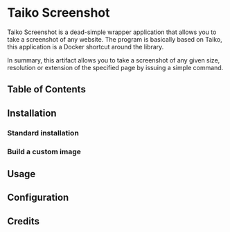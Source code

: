 # Taiko Screenshot

Taiko Screenshot is a dead-simple wrapper application that allows you to take a screenshot of any website. The program is basically based on Taiko, this application is a Docker shortcut around the library. 

In summary, this artifact allows you to take a screenshot of any given size, resolution or extension of the specified page by issuing a simple command.

## Table of Contents

## Installation

### Standard installation

### Build a custom image

## Usage

## Configuration

## Credits
